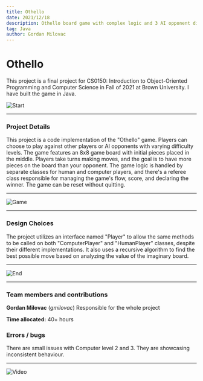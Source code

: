 ```yaml
---
title: Othello
date: 2021/12/18
description: Othello board game with complex logic and 3 AI opponent difficulties.
tag: Java
author: Gordan Milovac
---
```


# Othello

This project is a final project for CS0150: Introduction to Object-Oriented Programming and Computer Science in Fall of 2021 at Brown University. I have built the game in Java. 

![Start](/images/othellostart.png)

---

### Project Details

This project is a code implementation of the "Othello" game. Players can choose to play against other players or AI opponents with varying difficulty levels. The game features an 8x8 game board with initial pieces placed in the middle. Players take turns making moves, and the goal is to have more pieces on the board than your opponent. The game logic is handled by separate classes for human and computer players, and there's a referee class responsible for managing the game's flow, score, and declaring the winner. The game can be reset without quitting.

---

![Game](/images/othellomid.png)

----

### Design Choices

The project utilizes an interface named "Player" to allow the same methods to be called on both "ComputerPlayer" and "HumanPlayer" classes, despite their different implementations. It also uses a recursive algorithm to find the best possible move based on analyzing the value of the imaginary board.

----

![End](/images/othelloend.png)

----

### Team members and contributions

**Gordan Milovac** (*gmilovac*) Responsible for the whole project

**Time allocated:** 40+ hours

### Errors / bugs

There are small issues with Computer level 2 and 3. They are showcasing inconsistent behaviour.

----

![Video](/images/othellovid.gif)